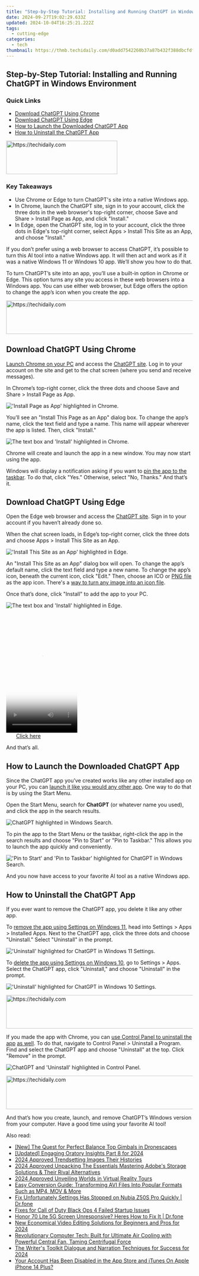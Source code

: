 ```yaml
---
title: "Step-by-Step Tutorial: Installing and Running ChatGPT in Windows Environment"
date: 2024-09-27T19:02:29.633Z
updated: 2024-10-04T16:25:21.222Z
tags:
  - cutting-edge
categories:
  - tech
thumbnail: https://thmb.techidaily.com/d0add7542260b37a87b432f388dbcfdf91f7a9a63e5abfaa3c7c10c7e5faa6e1.jpg
---
```


## Step-by-Step Tutorial: Installing and Running ChatGPT in Windows Environment

### Quick Links

* [Download ChatGPT Using Chrome](https://facebook-video-footage.techidaily.com/new-dissecting-video-platform-features-youtube-vs-dailymention-for-2024/)
* [Download ChatGPT Using Edge](https://android-unlock.techidaily.com/in-2024-how-to-reset-a-huawei-nova-y91-phone-that-is-locked-by-drfone-android/)
* [How to Launch the Downloaded ChatGPT App](https://screen-activity-recording.techidaily.com/2024-approved-recordingrealm-expedition-unveiling-snapcastpro-2023/)
* [How to Uninstall the ChatGPT App](https://screen-mirror.techidaily.com/how-to-cast-apple-iphone-se-2022-to-chromecast-drfone-by-drfone-ios/)

<!-- affiliate ads begin -->
<a href="https://wigfever.sjv.io/c/5597632/2005184/22899" target="_top" id="2005184">
  <img src="//a.impactradius-go.com/display-ad/22899-2005184" border="0" alt="https://techidaily.com" width="300" height="90"/>
</a>
<img height="0" width="0" src="https://wigfever.sjv.io/i/5597632/2005184/22899" style="position:absolute;visibility:hidden;" border="0" />
<!-- affiliate ads end -->

### Key Takeaways

* Use Chrome or Edge to turn ChatGPT's site into a native Windows app.
* In Chrome, launch the ChatGPT site, sign in to your account, click the three dots in the web browser's top-right corner, choose Save and Share > Install Page as App, and click "Install."
* In Edge, open the ChatGPT site, log in to your account, click the three dots in Edge's top-right corner, select Apps > Install This Site as an App, and choose "Install."

 If you don’t prefer using a web browser to access ChatGPT, it’s possible to turn this AI tool into a native Windows app. It will then act and work as if it was a native Windows 11 or Windows 10 app. We’ll show you how to do that.

 To turn ChatGPT’s site into an app, you’ll use a built-in option in Chrome or Edge. This option turns any site you access in these web browsers into a Windows app. You can use either web browser, but Edge offers the option to change the app’s icon when you create the app.

<!-- affiliate ads begin -->
<a href="https://appsumo.8odi.net/c/5597632/2100538/7443" target="_top" id="2100538">
  <img src="//a.impactradius-go.com/display-ad/7443-2100538" border="0" alt="https://techidaily.com" width="728" height="90"/>
</a>
<img height="0" width="0" src="https://appsumo.8odi.net/i/5597632/2100538/7443" style="position:absolute;visibility:hidden;" border="0" />
<!-- affiliate ads end -->

##  Download ChatGPT Using Chrome

[Launch Chrome on your PC](https://android-unlock.techidaily.com/in-2024-how-to-unlock-samsung-galaxy-m14-4g-phone-pattern-lock-without-factory-reset-by-drfone-android/) and access the [ChatGPT site](https://chatgpt.com/). Log in to your account on the site and get to the chat screen (where you send and receive messages).

 In Chrome’s top-right corner, click the three dots and choose Save and Share > Install Page as App.

!['Install Page as App' highlighted in Chrome.](https://static1.howtogeekimages.com/wordpress/wp-content/uploads/2024/05/1-chrome-install-chatgpt.jpg) 

 You’ll see an "Install This Page as an App" dialog box. To change the app’s name, click the text field and type a name. This name will appear wherever the app is listed. Then, click "Install."

![The text box and 'Install' highlighted in Chrome.](https://static1.howtogeekimages.com/wordpress/wp-content/uploads/2024/05/2-chrome-create-chatgpt-app.jpg) 

 Chrome will create and launch the app in a new window. You may now start using the app.

 Windows will display a notification asking if you want to [pin the app to the taskbar](https://tech-hub.techidaily.com/understanding-the-five-main-causes-of-chatgpt-prohibitions-in-businesses/). To do that, click "Yes." Otherwise, select "No, Thanks." And that’s it.

##  Download ChatGPT Using Edge

 Open the Edge web browser and access the [ChatGPT site](https://chatgpt.com/). Sign in to your account if you haven’t already done so.

 When the chat screen loads, in Edge’s top-right corner, click the three dots and choose Apps > Install This Site as an App.

!['Install This Site as an App' highlighted in Edge.](https://static1.howtogeekimages.com/wordpress/wp-content/uploads/2024/05/3-edge-install-chatgpt.jpg) 

 An "Install This Site as an App" dialog box will open. To change the app’s default name, click the text field and type a new name. To change the app’s icon, beneath the current icon, click "Edit." Then, choose an ICO or [PNG file](https://remote-screen-capture.techidaily.com/new-2024-approved-immortalize-your-gaming-adventures-on-pc-6-ways/) as the app icon. There's a [way to turn any image into an icon file](https://location-social.techidaily.com/in-2024-how-to-change-location-on-tiktok-to-see-more-content-on-your-motorola-razr-40-drfone-by-drfone-virtual-android/).

 Once that’s done, click "Install" to add the app to your PC.

![The text box and 'Install' highlighted in Edge.](https://static1.howtogeekimages.com/wordpress/wp-content/uploads/2024/05/4-edge-create-chatgpt-app.jpg) 

<!-- affiliate ads begin -->
<span id="1702748">
					<video width="192" height="320" style="cursor:pointer"
           poster="//a.impactradius-go.com/display-clicktoplayimage/1702748.png"
           onclick="if(!this.playClicked){this.play();this.setAttribute('controls',true);this.playClicked=true;}">
	   <source src="//a.impactradius-go.com/display-ad/18544-1702748">
	   <img src="//a.impactradius-go.com/display-clicktoplayimage/1702748.png" style="border: none; height: 100%; width: 100%; object-fit: contain">
	</video>
	<div style="width:120px;text-align:center"><a href="javascript:window.open(decodeURIComponent('https%3A%2F%2Ftwopages.pxf.io%2Fc%2F5597632%2F1702748%2F18544'), '_blank');void(0);">Click here</a></div>
</span>
<img height="0" width="0" src="https://imp.pxf.io/i/5597632/1702748/18544" style="position:absolute;visibility:hidden;" border="0" />
<!-- affiliate ads end -->

 And that’s all.

##  How to Launch the Downloaded ChatGPT App

 Since the ChatGPT app you’ve created works like any other installed app on your PC, you can [launch it like you would any other app](https://on-screen-recording.techidaily.com/ipad-timelapse-a-beginners-handbook-to-filming/). One way to do that is by using the Start Menu.

 Open the Start Menu, search for **ChatGPT** (or whatever name you used), and click the app in the search results.

![ChatGPT highlighted in Windows Search.](https://static1.howtogeekimages.com/wordpress/wp-content/uploads/2024/05/5-launch-chatgpt-app.jpg) 

 To pin the app to the Start Menu or the taskbar, right-click the app in the search results and choose "Pin to Start" or "Pin to Taskbar." This allows you to launch the app quickly and conveniently.

!['Pin to Start' and 'Pin to Taskbar' highlighted for ChatGPT in Windows Search.](https://static1.howtogeekimages.com/wordpress/wp-content/uploads/2024/05/6-pin-chatgpt-app.jpg) 

 And you now have access to your favorite AI tool as a native Windows app.

##  How to Uninstall the ChatGPT App

 If you ever want to remove the ChatGPT app, you delete it like any other app.

 To [remove the app using Settings on Windows 11](https://youtube-docs.techidaily.com/ed-in-2024-strategies-for-using-youtube-to-boost-classroom-engagement/), head into Settings > Apps > Installed Apps. Next to the ChatGPT app, click the three dots and choose "Uninstall." Select "Uninstall" in the prompt.

!['Uninstall' highlighted for ChatGPT in Windows 11 Settings.](https://static1.howtogeekimages.com/wordpress/wp-content/uploads/2024/05/7-remove-chatgpt-windows-11-settings.jpg) 

 To [delete the app using Settings on Windows 10](https://tech-recovery.techidaily.com/top-savings-on-apple-watches-in-april/), go to Settings > Apps. Select the ChatGPT app, click "Uninstall," and choose "Uninstall" in the prompt.

!['Uninstall' highlighted for ChatGPT in Windows 10 Settings.](https://static1.howtogeekimages.com/wordpress/wp-content/uploads/2024/05/8-delete-chatgpt-windows-10-settings.jpg) 

<!-- affiliate ads begin -->
<a href="https://appsumo.8odi.net/c/5597632/2068439/7443" target="_top" id="2068439">
  <img src="//a.impactradius-go.com/display-ad/7443-2068439" border="0" alt="https://techidaily.com" width="728" height="90"/>
</a>
<img height="0" width="0" src="https://appsumo.8odi.net/i/5597632/2068439/7443" style="position:absolute;visibility:hidden;" border="0" />
<!-- affiliate ads end -->

 If you made the app with Chrome, you can [use Control Panel to uninstall the app](https://video-screen-grab.techidaily.com/updated-mastering-video-best-practices-in-game-recording-and-streaming-for-2024/) [as well](https://video-screen-grab.techidaily.com/updated-mastering-video-best-practices-in-game-recording-and-streaming-for-2024/). To do that, navigate to Control Panel > Uninstall a Program. Find and select the ChatGPT app and choose "Uninstall" at the top. Click "Remove" in the prompt.

![ChatGPT and 'Uninstall' highlighted in Control Panel.](https://static1.howtogeekimages.com/wordpress/wp-content/uploads/2024/05/9-uninstall-chatgpt-control-panel.jpg) 

<!-- affiliate ads begin -->
<a href="https://bluettifr.pxf.io/c/5597632/2145082/17095" target="_top" id="2145082">
  <img src="//a.impactradius-go.com/display-ad/17095-2145082" border="0" alt="https://techidaily.com" width="728" height="90"/>
</a>
<img height="0" width="0" src="https://bluettifr.pxf.io/i/5597632/2145082/17095" style="position:absolute;visibility:hidden;" border="0" />
<!-- affiliate ads end -->

 And that’s how you create, launch, and remove ChatGPT’s Windows version from your computer. Have a good time using your favorite AI tool!

<ins class="adsbygoogle"
     style="display:block"
     data-ad-format="autorelaxed"
     data-ad-client="ca-pub-7571918770474297"
     data-ad-slot="1223367746"></ins>

<ins class="adsbygoogle"
     style="display:block"
     data-ad-client="ca-pub-7571918770474297"
     data-ad-slot="8358498916"
     data-ad-format="auto"
     data-full-width-responsive="true"></ins>

<span class="atpl-alsoreadstyle">Also read:</span>
<div><ul>
<li><a href="https://some-skills.techidaily.com/new-the-quest-for-perfect-balance-top-gimbals-in-dronescapes/"><u>[New] The Quest for Perfect Balance Top Gimbals in Dronescapes</u></a></li>
<li><a href="https://video-capture.techidaily.com/updated-engaging-oratory-insights-part-8-for-2024/"><u>[Updated] Engaging Oratory Insights Part 8 for 2024</u></a></li>
<li><a href="https://some-skills.techidaily.com/2024-approved-trendsetting-images-their-histories/"><u>2024 Approved Trendsetting Images Their Histories</u></a></li>
<li><a href="https://some-skills.techidaily.com/2024-approved-unpacking-the-essentials-mastering-adobes-storage-solutions-and-their-rival-alternatives/"><u>2024 Approved Unpacking The Essentials Mastering Adobe's Storage Solutions & Their Rival Alternatives</u></a></li>
<li><a href="https://some-skills.techidaily.com/2024-approved-unveiling-worlds-in-virtual-reality-tours/"><u>2024 Approved Unveiling Worlds in Virtual Reality Tours</u></a></li>
<li><a href="https://vp-tips.techidaily.com/easy-conversion-guide-transforming-avi-files-into-popular-formats-such-as-mp4-mov-and-more/"><u>Easy Conversion Guide: Transforming AVI Files Into Popular Formats Such as MP4, MOV & More</u></a></li>
<li><a href="https://howto.techidaily.com/fix-unfortunately-settings-has-stopped-on-nubia-z50s-pro-quickly-drfone-by-drfone-fix-android-problems-fix-android-problems/"><u>Fix Unfortunately Settings Has Stopped on Nubia Z50S Pro Quickly | Dr.fone</u></a></li>
<li><a href="https://win-answers.techidaily.com/fixes-for-call-of-duty-black-ops-4-failed-startup-issues/"><u>Fixes for Call of Duty Black Ops 4 Failed Startup Issues</u></a></li>
<li><a href="https://change-location.techidaily.com/honor-70-lite-5g-screen-unresponsive-heres-how-to-fix-it-drfone-by-drfone-fix-android-problems-fix-android-problems/"><u>Honor 70 Lite 5G Screen Unresponsive? Heres How to Fix It | Dr.fone</u></a></li>
<li><a href="https://smart-video-creator.techidaily.com/new-economical-video-editing-solutions-for-beginners-and-pros-for-2024/"><u>New Economical Video Editing Solutions for Beginners and Pros for 2024</u></a></li>
<li><a href="https://twitter-videos.techidaily.com/revolutionary-computer-tech-built-for-ultimate-air-cooling-with-powerful-central-fan-taming-centrifugal-force/"><u>Revolutionary Computer Tech: Built for Ultimate Air Cooling with Powerful Central Fan, Taming Centrifugal Force</u></a></li>
<li><a href="https://some-skills.techidaily.com/the-writers-toolkit-dialogue-and-narration-techniques-for-success-for-2024/"><u>The Writer's Toolkit Dialogue and Narration Techniques for Success for 2024</u></a></li>
<li><a href="https://apple-account.techidaily.com/your-account-has-been-disabled-in-the-app-store-and-itunes-on-apple-iphone-14-plus-by-drfone-ios/"><u>Your Account Has Been Disabled in the App Store and iTunes On Apple iPhone 14 Plus?</u></a></li>
</ul></div>

